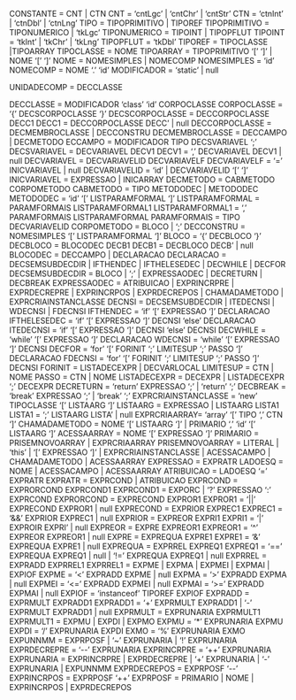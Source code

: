 CONSTANTE = CNT | CTN
CNT = ‘cntLgc’
| ‘cntChr’
| ‘cntStr’
CTN  = ‘ctnInt’
| ‘ctnDbl’
| ‘ctnLng’
TIPO = TIPOPRIMITIVO 
| TIPOREF
TIPOPRIMITIVO = TIPONUMERICO 
| ‘tkLgc’
TIPONUMERICO = TIPOINT 
| TIPOPFLUT
TIPOINT = ‘tkInt’ 
| ‘tkChr’ 
| ‘tkLng’
TIPOPFLUT = ‘tkDbl’
TIPOREF = TIPOCLASSE 
|TIPOARRAY
TIPOCLASSE = NOME
TIPOARRAY = TIPOPRIMITIVO ‘[’ ‘]’ 
| NOME ‘[’ ‘]’
NOME = NOMESIMPLES 
| NOMECOMP
NOMESIMPLES = ‘id’
NOMECOMP = NOME ‘.’ ‘id’
MODIFICADOR  = ‘static’ 
| null

UNIDADECOMP = DECCLASSE

DECCLASSE = MODIFICADOR ‘class’ ‘id’ CORPOCLASSE
CORPOCLASSE = ‘{’ DECSCORPOCLASSE ‘}’
DECSCORPOCLASSE = DECCORPOCLASSE DECC1
DECC1 = DECCORPOCLASSE DECC’ 
| null
DECCORPOCLASSE  = DECMEMBROCLASSE 
| DECCONSTRU
DECMEMBROCLASSE = DECCAMPO 
| DECMETODO
ECCAMPO = MODIFICADOR TIPO DECSVARIAVEL ‘;’
DECSVARIAVEL = DECVARIAVEL DECV1
DECV1 = ‘,’  DECVARIAVEL DECV1 
| null
DECVARIAVEL = DECVARIAVELID DECVARIAVELF
DECVARIAVELF = ‘=’ INICVARIAVEL 
| null
DECVARIAVELID = ‘id’ 
| DECVARIAVELID ‘[’ ‘]’
INICVARIAVEL = EXPRESSAO | INICARRAY
DECMETODO = CABMETODO CORPOMETODO
CABMETODO = TIPO METODODEC 
| METODODEC
METODODEC = ‘id’ ‘[’ LISTPARAMFORMAL ‘]’
LISTPARAMFORMAL = PARAMFORMAIS LISTPARAMFORMAL1
LISTPARAMFORMAL1 = ‘,’ PARAMFORMAIS LISTPARAMFORMAL
PARAMFORMAIS = TIPO DECVARIAVELID 
CORPOMETODO = BLOCO 
| ‘;’
DECCONSTRU = NOMESIMPLES ‘[’ LISTPARAMFORMAL ‘]’
BLOCO = ‘{’ DECBLOCO ‘}’
DECBLOCO = BLOCODEC DECB1
DECB1 = DECBLOCO DECB’ 
| null
BLOCODEC = DECCAMPO 
| DECLARACAO
DECLARACAO = DECSEMSUBDECDIR 
| IFTHENDEC 
| IFTHELESEDEC 
| DECWHILE 
| DECFOR 
DECSEMSUBDECDIR = BLOCO 
| ‘;’ 
| EXPRESSAODEC 
| DECRETURN 
| DECBREAK
EXPRESSAODEC = ATRIBUICAO 
| EXPRINCRPRE 
| EXPRDECREPRE 
| EXPRINCRPOS 
| EXPRDECREPOS 
| CHAMADAMETODO 
| EXPRCRIAINSTANCLASSE 
DECNSI = DECSEMSUBDECDIR 
| ITEDECNSI 
| WDECNSI 
| FDECNSI 
IFTHENDEC = ‘if’ ‘[’ EXPRESSAO ‘]’  DECLARACAO 
IFTHELESEDEC = ‘if’ ‘[’ EXPRESSAO ‘]’ DECNSI  ‘else’ DECLARACAO
ITEDECNSI = ‘if’ ‘[’ EXPRESSAO ‘]’ DECNSI ‘else’ DECNSI 
DECWHILE = ‘while’ ’[’ EXPRESSAO ‘]’ DECLARACAO
WDECNSI = ‘while’ ‘[’ EXPRESSAO ‘]’ DECNSI 
DECFOR = ‘for’ ‘[‘ FORINIT ‘;’ LIMITESUP ‘;’ PASSO ‘]’ DECLARACAO
FDECNSI = ‘for’ ‘[’ FORINIT ‘;’ LIMITESUP ‘;’ PASSO ‘]’ DECNSI 
FORINIT = LISTADECEXPR 
| DECVARLOCAL
LIMITESUP = CTN | NOME
PASSO = CTN 
| NOME
LISTADECEXPR = DECEXPR
| LISTADECEXPR ‘;’ DECEXPR 
DECRETURN = ‘return’ EXPRESSAO ‘;’ 
| ‘return’ ‘;’
DECBREAK = ‘break’ EXPRESSAO ‘;’ 
| ‘break’ ‘;’
EXPRCRIAINSTANCLASSE = ‘new’ TIPOCLASSE ‘[’ LISTAARG ‘]’
LISTAARG = EXPRESSAO 
| LISTAARG LISTA1
LISTA1 = ‘;’ LISTAARG LISTA’ 
| null 
EXPRCRIAARRAY= ‘array’ ‘[’ TIPO ‘,’ CTN ‘]’
CHAMADAMETODO = NOME ‘[’ LISTAARG ‘]’
| PRIMARIO ‘,’ ‘id’ ‘[’ LISTAARG ‘]’
ACESSAARRAY = NOME ‘[’ EXPRESSAO ‘]’
PRIMARIO = PRISEMNOVOARRAY 
| EXPRCRIAARRAY
PRISEMNOVOARRAY = LITERAL
 | ‘this’ 
 | ‘[’ EXPRESSAO ‘]’
 | EXPRCRIAINSTANCLASSE
 | ACESSACAMPO 
| CHAMADAMETODO 
| ACESSAARRAY
EXPRESSAO = EXPRATR
LADOESQ = NOME 
| ACESSACAMPO 
| ACESSAARRAY
ATRIBUICAO = LADOESQ  ‘=’ EXPRATR 
EXPRATR = EXPRCOND 
| ATRIBUICAO
EXPRCOND = EXPRORCOND EXPRCOND1
EXPRCOND1 = EXPORC 
| ‘?’ EXPRESSAO ‘:’ EXPRCOND
EXPRORCOND = EXPRECOND EXPROR1
EXPROR1 = ‘||’ EXPRECOND EXPROR1 
| null
EXPRECOND = EXPRIOR EXPREC1 
EXPREC1 = ‘&&’ EXPRIOR EXPREC1 
| null
EXPRIOR = EXPREOR EXPRI1
EXPRI1 = ‘|’ EXPROIR EXPRI’ 
| null
EXPREOR = EXPRE EXPREOR1
EXPREOR1 = ‘^’ EXPREOR EXPREOR1 
| null
EXPRE = EXPREQUA EXPRE1
EXPRE1 = ‘&’ EXPREQUA EXPRE1 
| null
EXPREQUA = EXPRREL EXPREQ1
EXPREQ1 = ‘==’ EXPREQUA EXPREQ1 
| null
| ‘!=’ EXPREQUA EXPREQ1 
| null
EXPRREL = EXPRADD EXPRREL1
EXPRREL1 =  EXPME 
| EXPMA 
| EXPMEI 
| EXPMAI 
| EXPIOF
EXPME = ‘<’ EXPRADD EXPME 
| null
EXPMA = ‘>’ EXPRADD EXPMA 
| null
EXPMEI =  ‘<=’ EXPRADD EXPMEI 
| null
EXPMAI = ‘>=’ EXPRADD EXPMAI 
| null
EXPIOF = ‘instanceof’ TIPOREF EXPIOF
EXPRADD = EXPRMULT EXPRADD1
EXPRADD1 = ‘+’ EXPRMULT EXPRADD1
|  ‘-’ EXPRMULT EXPRADD1 
| null
EXPRMULT = EXPRUNARIA EXPRMULT1
EXPRMULT1 = EXPMU | EXPDI 
| EXPMO
EXPMU = ‘*’ EXPRUNARIA EXPMU
EXPDI = ‘/’ EXPRUNARIA EXPDI
EXMO = ‘%’ EXPRUNARIA EXMO
EXPUNNMM = EXPRPOSF 
| ‘~’ EXPRUNARIA 
| ‘!’ EXPRUNARIA
EXPRDECREPRE = ‘--’ EXPRUNARIA
EXPRINCRPRE =  ‘++’ EXPRUNARIA
EXPRUNARIA = EXPRINCRPRE
| EXPRDECREPRE 
| ‘+’ EXPRUNARIA
| ‘-’ EXPRUNARIA 
| EXPUNNMM
EXPRDECREPOS = EXPRPOSF ‘--’
EXPRINCRPOS = EXPRPOSF ‘++’
EXPRPOSF = PRIMARIO 
| NOME 
| EXPRINCRPOS 
| EXPRDECREPOS
